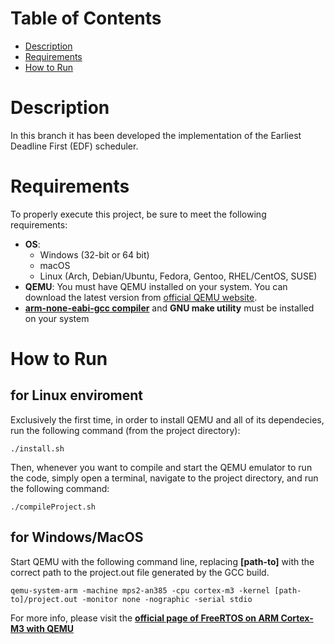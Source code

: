 # Table of Contents
- [Description](#description)
- [Requirements](#requirements)
- [How to Run](#how-to-run)

# Description
In this branch it has been developed the implementation of the Earliest Deadline First (EDF) scheduler.

# Requirements
To properly execute this project, be sure to meet the following requirements:
- **OS**:
    - Windows (32-bit or 64 bit)
    - macOS
    - Linux (Arch, Debian/Ubuntu, Fedora, Gentoo, RHEL/CentOS, SUSE)
- **QEMU**: You must have QEMU installed on your system. You can download the latest version from [official QEMU website](https://www.qemu.org/download/).
- [**arm-none-eabi-gcc compiler**](https://developer.arm.com/downloads/-/gnu-rm) and **GNU make utility** must be installed on your system

# How to Run
## for Linux enviroment
Exclusively the first time, in order to install QEMU and all of its dependecies, run the following command (from the project directory):
```shell
./install.sh
```

Then, whenever you want to compile and start the QEMU emulator to run the code, simply open a terminal, navigate to the project directory, and run the following command:
```shell
./compileProject.sh
```

## for Windows/MacOS
Start QEMU with the following command line, replacing **[path-to]** with the correct path to the project.out file generated by the GCC build.
```shell
qemu-system-arm -machine mps2-an385 -cpu cortex-m3 -kernel [path-to]/project.out -monitor none -nographic -serial stdio
```

For more info, please visit the [**official page of FreeRTOS on ARM Cortex-M3 with QEMU**](https://www.freertos.org/freertos-on-qemu-mps2-an385-model.html)
